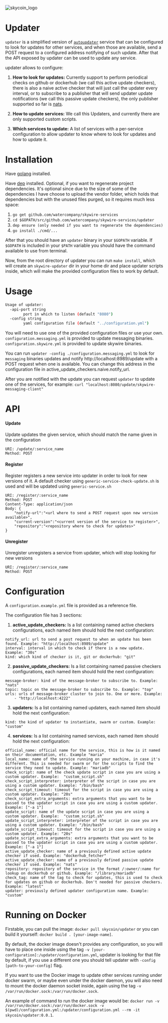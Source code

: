 
![skycoin_logo](https://user-images.githubusercontent.com/26845312/32426705-d95cb988-c281-11e7-9463-a3fce8076a72.png)

# Updater

`updater` is a simplified version of [`autoupdater`](https://github.com/skycoin/services/tree/master/autoupdater) service that can be configured to look for updates for other services, and when those are
available, send a POST request to a configured address notifying of such update. After that the API
exposed by updater can be used to update any service.

updater allows to configure:

1. **How to look for updates:** Currently support to perform periodical checks on github or dockerhub (we call this active update checkers), there is also a naive active checker that will just call the updater every interval, or to subscribe to a publisher that will send updater update notifications (we call this passive update checkers), the only publisher supported so far is [nats](https://nats.io/).
    
2. **How to update services:** We call this Updaters, and currently there are only supported custom scripts.
    
3. **Which services to update:** A list of services with a per-service configuration to allow updater to know where to look for updates and how to update it.

# Installation

Have [golang](https://golang.org/dl/) installed.

Have [dep](https://golang.github.io/dep/docs/installation.html) installed.
Optional, if you want to regenerate project dependencies. It's optional since due
to the size of some of the dependencies I have choose to upload the vendor folder, which
holds that dependencies but with the unused files purged, so it requires much less space:

1. `go get github.com/watercompany/skywire-services`
2. `cd $GOPATH/src/github.com/watercompany/skywire-services/updater`
3. `dep ensure (only needed if you want to regenerate the dependencies)`
4. `go install ./cmd/...`

After that you should have an `updater` binary in your `$GOPATH` variable. If `$GOPATH` is included in your `$PATH` variable you should have the command available to use from terminal.

Now, from the root directory of updater you can run `make install`, which will create an `skywire-updater`
dir in your home dir and place updater scripts inside, which will make the provided configuration files
to work by default.

# Usage

```bash
Usage of updater:
  -api-port string
    	port in which to listen (default "8080")
  -config string
    	yaml configuration file (default "../configuration.yml")
```

You will need to use one of the provided configuration files or use your own.
`configuration.messaging.yml` is provided to update messaging binaries.
`configuration.skywire.yml` is provided to update skywire binaries.

You can run `updater -config ./configuration.messaging.yml` to look for `messaging`
binaries updates and notify http://localhost:8989/update with a POST request when one
is available. You can change this address in the configuration file in
active_update_checkers.naive.notify_url.

After you are notified with the update you can request `updater` to update one of the
services, for example:
`curl "localhost:8080/update/skywire-messaging-client"`

# API

#### Update
Update updates the given service, which should match the name given in the configuration
```
URI: /update/:service_name
Method: POST
```

#### Register
Register registers a new service into updater in order to look for new versions of it. A default checker
using `generic-service-check-update.sh` is used and will be updated using `generic-service.sh`
```
URI: /register/:service_name
Method: POST
Content-Type: application/json
Body: {
 	"notify-url":"<url where to send a POST request upon new version available>",
 	"current-version":"<current version of the service to register>",
 	"repository":"<repository where to check for updates>"
}
```

#### Unregister
Unregister unregisters a service from updater, which will stop looking for new versions
```
URI: /register/:service_name
Method: POST
```

# Configuration

A `configuration.example.yml` file is provided as a reference file.

The configuration file has 3 sections:

1. **active_update_checkers:**
    Is a list containing named active checkers configurations, each named item should hold the next configuration:

```
notify_url: url to send a post request to when an update has been found. Example: "http://localhost:8989/update"
interval: interval in which to check if there is a new update. Example: "30s"
kind: which kind of checker is it, git or dockerhub: "git"
```

2. **passive_update_checkers:**
    Is a list containing named passive checkers configurations, each named item should hold the next configuration:

```
message-broker: kind of the message-broker to subscribe to. Example: "nats"
topic: topic on the message-broker to subscribe to. Example: "top"
urls: urls of message-broker cluster to join to. One or more. Example:
    - "http://localhost:4222"
```

3. **updaters:**
    Is a list containing named updaters, each named item should hold the next configuration:

```
kind: the kind of updater to instantiate, swarm or custom. Example: "custom"
```

4. **services:**
    Is a list containing named services, each named item should hold the next configuration:

```
official_name: official name for the service, this is how is it named on their documentation, etc. Example "maria"
local_name: name of the service running on your machine, in case it's different. This is needed for swarm or for the scripts to find the service they need to update. Example: "mariadb"
check_script: name of the check update script in case you are using a custom updater. Example:  "custom_script.sh"
check_script_interpreter: interpreter of the script in case you are using a custom updater. Example: "/bin/bash"
check_script_timeout: timeout for the script in case you are using a custom updater. Example: "20s"
check_script_extra_arguments: extra arguments that you want to be passed to the updater script in case you are using a custom updater. Example: ["-a 1"]
update_script: name of the update script in case you are using a custom updater. Example:  "custom_script.sh"
update_script_interpreter: interpreter of the script in case you are using a custom updater. Example: "/bin/bash"
update_script_timeout: timeout for the script in case you are using a custom updater. Example: "20s"
update_script_extra_arguments: extra arguments that you want to be passed to the updater script in case you are using a custom updater. Example: ["-a 1"]
active_update_checker: name of a previously defined active update checker if used. Example: "dockerhub_fetcher"
active_update_checker: name of a previously defined passive update checker if used. Example: "nats"
repository: repository of the service in the format /:owner/:name for lookup on dockerhub or github. Example: "/library/mariadb"
check_tag: name of the tag to check for updates, this is used to check for updates on github or dockerhub. Don't needed for passive checkers. Example: "latest"
updater: previously defined updater configuration name. Example: "custom"
```

# Running on Docker
Firstable, you can pull the image: `docker pull skycoin/updater` or you can build it yourself: `docker build . [your-image-name]`.

By default, the docker image doesn't provides any configuration, so you will have to place one inside using the tag `-v [your-configuration]:/updater/configuration.yml`, updater is looking for that file by default, if you use a different one you should tell updater with `-config [path-to-your-config]` flag.

If you want to use the Docker image to update other services running under docker swarm, or maybe even under the docker daemon, you will also need to mount the docker daemon socket inside, again using the tag `-v /var/run/docker.sock:/var/run/docker.sock`.

An example of command to run the docker image would be:
`docker run -v /var/run/docker.sock:/var/run/docker.sock -v $(pwd)/configuration.yml:/updater/configuration.yml --rm -it skycoin/updater:0.0.1`.
